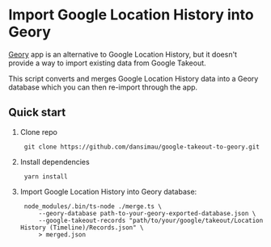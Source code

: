 # Import Google Location History into Geory

[Geory](https://apps.apple.com/de/app/geory/id1533522202) app is an alternative to Google Location History, but it doesn't provide a way to import existing data from Google Takeout.

This script converts and merges Google Location History data into a Geory database which you can then re-import through the app.

## Quick start

1. Clone repo

        git clone https://github.com/dansimau/google-takeout-to-geory.git

2. Install dependencies

        yarn install

3. Import Google Location History into Geory database:

        node_modules/.bin/ts-node ./merge.ts \
            --geory-database path-to-your-geory-exported-database.json \
            --google-takeout-records "path/to/your/google/takeout/Location History (Timeline)/Records.json" \
            > merged.json
